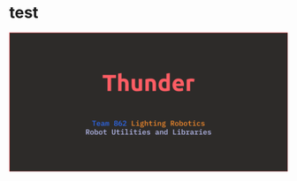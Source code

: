 # test

![Thunder Logo](https://github.com/WindowsVistaisCool/test/blob/d7ef019c9080df970591ebafbb55fe0fd216d2dc/lr%20thunder%20proj%20banner.png)
